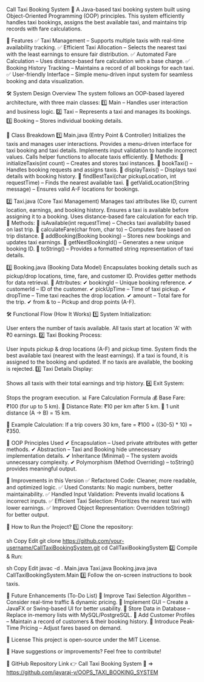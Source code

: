 Call Taxi Booking System 🚖
A Java-based taxi booking system built using Object-Oriented Programming (OOP) principles. This system efficiently handles taxi bookings, assigns the best available taxi, and maintains trip records with fare calculations.

📌 Features
✅ Taxi Management – Supports multiple taxis with real-time availability tracking.
✅ Efficient Taxi Allocation – Selects the nearest taxi with the least earnings to ensure fair distribution.
✅ Automated Fare Calculation – Uses distance-based fare calculation with a base charge.
✅ Booking History Tracking – Maintains a record of all bookings for each taxi.
✅ User-friendly Interface – Simple menu-driven input system for seamless booking and data visualization.

🛠️ System Design Overview
The system follows an OOP-based layered architecture, with three main classes:
1️⃣ Main – Handles user interaction and business logic.
2️⃣ Taxi – Represents a taxi and manages its bookings.
3️⃣ Booking – Stores individual booking details.

📂 Class Breakdown
1️⃣ Main.java (Entry Point & Controller)
Initializes the taxis and manages user interactions.
Provides a menu-driven interface for taxi booking and taxi details.
Implements input validation to handle incorrect values.
Calls helper functions to allocate taxis efficiently.
🔹 Methods:
🔸 initializeTaxis(int count) – Creates and stores taxi instances.
🔸 bookTaxi() – Handles booking requests and assigns taxis.
🔸 displayTaxis() – Displays taxi details with booking history.
🔸 findBestTaxi(char pickupLocation, int requestTime) – Finds the nearest available taxi.
🔸 getValidLocation(String message) – Ensures valid A-F locations for bookings.

2️⃣ Taxi.java (Core Taxi Management)
Manages taxi attributes like ID, current location, earnings, and booking history.
Ensures a taxi is available before assigning it to a booking.
Uses distance-based fare calculation for each trip.
🔹 Methods:
🔸 isAvailable(int requestTime) – Checks taxi availability based on last trip.
🔸 calculateFare(char from, char to) – Computes fare based on trip distance.
🔸 addBooking(Booking booking) – Stores new bookings and updates taxi earnings.
🔸 getNextBookingId() – Generates a new unique booking ID.
🔸 toString() – Provides a formatted string representation of taxi details.

3️⃣ Booking.java (Booking Data Model)
Encapsulates booking details such as pickup/drop locations, time, fare, and customer ID.
Provides getter methods for data retrieval.
🔹 Attributes:
✔ bookingId – Unique booking reference.
✔ customerId – ID of the customer.
✔ pickUpTime – Time of taxi pickup.
✔ dropTime – Time taxi reaches the drop location.
✔ amount – Total fare for the trip.
✔ from & to – Pickup and drop points (A-F).

🛠️ Functional Flow (How It Works)
1️⃣ System Initialization:

User enters the number of taxis available.
All taxis start at location 'A' with ₹0 earnings.
2️⃣ Taxi Booking Process:

User inputs pickup & drop locations (A-F) and pickup time.
System finds the best available taxi (nearest with the least earnings).
If a taxi is found, it is assigned to the booking and updated.
If no taxis are available, the booking is rejected.
3️⃣ Taxi Details Display:

Shows all taxis with their total earnings and trip history.
4️⃣ Exit System:

Stops the program execution.
📊 Fare Calculation Formula
💰 Base Fare: ₹100 (for up to 5 km).
🚗 Distance Rate: ₹10 per km after 5 km.
📏 1 unit distance (A → B) = 15 km.

🔹 Example Calculation:
If a trip covers 30 km, fare = ₹100 + ((30-5) * 10) = ₹350.

🔹 OOP Principles Used
✔ Encapsulation – Used private attributes with getter methods.
✔ Abstraction – Taxi and Booking hide unnecessary implementation details.
✔ Inheritance (Minimal) – The system avoids unnecessary complexity.
✔ Polymorphism (Method Overriding) – toString() provides meaningful output.

🚀 Improvements in this Version
✅ Refactored Code: Cleaner, more readable, and optimized logic.
✅ Used Constants: No magic numbers, better maintainability.
✅ Handled Input Validation: Prevents invalid locations & incorrect inputs.
✅ Efficient Taxi Selection: Prioritizes the nearest taxi with lower earnings.
✅ Improved Object Representation: Overridden toString() for better output.

📌 How to Run the Project?
1️⃣ Clone the repository:

sh
Copy
Edit
git clone https://github.com/your-username/CallTaxiBookingSystem.git
cd CallTaxiBookingSystem
2️⃣ Compile & Run:

sh
Copy
Edit
javac -d . Main.java Taxi.java Booking.java
java CallTaxiBookingSystem.Main
3️⃣ Follow the on-screen instructions to book taxis.

🌟 Future Enhancements (To-Do List)
🔹 Improve Taxi Selection Algorithm – Consider real-time traffic & dynamic pricing.
🔹 Implement GUI – Create a JavaFX or Swing-based UI for better usability.
🔹 Store Data in Database – Replace in-memory lists with MySQL/PostgreSQL.
🔹 Add Customer Profiles – Maintain a record of customers & their booking history.
🔹 Introduce Peak-Time Pricing – Adjust fares based on demand.

📜 License
This project is open-source under the MIT License.

📩 Have suggestions or improvements? Feel free to contribute!

🔗 GitHub Repository Link
👉 Call Taxi Booking System 🚖 => https://github.com/jayaraj-v/OOPS_TAXI_BOOKING_SYSTEM

